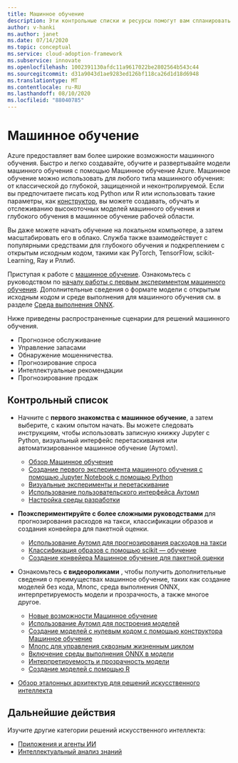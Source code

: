 ```yaml
---
title: Машинное обучение
description: Эти контрольные списки и ресурсы помогут вам спланировать разработку и развертывание приложений.
author: v-hanki
ms.author: janet
ms.date: 07/14/2020
ms.topic: conceptual
ms.service: cloud-adoption-framework
ms.subservice: innovate
ms.openlocfilehash: 1002391130afdc11a9617022be2802564b543c44
ms.sourcegitcommit: d31a9043d1ae9283ed126bf118ca26d1d18d6948
ms.translationtype: MT
ms.contentlocale: ru-RU
ms.lasthandoff: 08/10/2020
ms.locfileid: "88040785"
---
```

<!-- cSpell:ignore scikit RLlib ONNX Jupyter -->

# <a name="machine-learning"></a>Машинное обучение

Azure предоставляет вам более широкие возможности машинного обучения. Быстро и легко создавайте, обучите и развертывайте модели машинного обучения с помощью Машинное обучение Azure. Машинное обучение можно использовать для любого типа машинного обучения: от классической до глубокой, защищенной и неконтролируемой. Если вы предпочитаете писать код Python или R или использовать такие параметры, как [конструктор](https://docs.microsoft.com/azure/machine-learning/tutorial-designer-automobile-price-train-score), вы можете создавать, обучать и отслеживанию высокоточных моделей машинного обучения и глубокого обучения в машинное обучение рабочей области.

Вы даже можете начать обучение на локальном компьютере, а затем масштабировать его в облако. Служба также взаимодействует с популярными средствами для глубокого обучения и подкреплением с открытым исходным кодом, такими как PyTorch, TensorFlow, scikit-Learning, Ray и Рллиб.

Приступая к работе с [машинное обучение](https://docs.microsoft.com/azure/machine-learning/). Ознакомьтесь с руководством по [началу работы с первым экспериментом машинного обучения](https://docs.microsoft.com/azure/machine-learning/tutorial-1st-experiment-sdk-setup). Дополнительные сведения о формате модели с открытым исходным кодом и среде выполнения для машинного обучения см. в разделе [Среда выполнения ONNX](http://onnxruntime.ai).

Ниже приведены распространенные сценарии для решений машинного обучения.

- Прогнозное обслуживание
- Управление запасами
- Обнаружение мошенничества.
- Прогнозирование спроса
- Интеллектуальные рекомендации
- Прогнозирование продаж

## <a name="checklist"></a>Контрольный список

- Начните с **первого знакомства с машинное обучение**, а затем выберите, с каким опытом начать. Вы можете следовать инструкциям, чтобы использовать записную книжку Jupyter с Python, визуальный интерфейс перетаскивания или автоматизированное машинное обучение (Аутомл).

  - [Обзор Машинное обучение](https://docs.microsoft.com/azure/machine-learning/overview-what-is-azure-ml)
  - [Создание первого эксперимента машинного обучения с помощью Jupyter Notebook с помощью Python](https://docs.microsoft.com/azure/machine-learning/tutorial-1st-experiment-sdk-setup)
  - [Визуальные эксперименты и перетаскивание](https://docs.microsoft.com/azure/machine-learning/tutorial-designer-automobile-price-train-score)
  - [Использование пользовательского интерфейса Аутомл](https://docs.microsoft.com/azure/machine-learning/tutorial-first-experiment-automated-ml)
  - [Настройка среды разработки](https://docs.microsoft.com/azure/machine-learning/how-to-configure-environment)

- **Поэкспериментируйте с более сложными руководствами** для прогнозирования расходов на такси, классификации образов и создания конвейера для пакетной оценки.

  - [Использование Аутомл для прогнозирования расходов на такси](https://docs.microsoft.com/azure/machine-learning/tutorial-auto-train-models)
  - [Классификация образов с помощью scikit — обучение](https://docs.microsoft.com/azure/machine-learning/tutorial-train-models-with-aml)
  - [Создание конвейера Машинное обучение для пакетной оценки](https://docs.microsoft.com/azure/machine-learning/tutorial-pipeline-batch-scoring-classification)

- Ознакомьтесь **с видеороликами** , чтобы получить дополнительные сведения о преимуществах машинное обучение, таких как создание моделей без кода, Млопс, среда выполнения ONNX, интерпретируемость модели и прозрачность, а также многое другое.

  - [Новые возможности Машинное обучение](https://channel9.msdn.com/Shows/AI-Show/Allup-Azure-ML)
  - [Использование Аутомл для построения моделей](https://aka.ms/automlvideo)
  - [Создание моделей с нулевым кодом с помощью конструктора Машинное обучение](https://aka.ms/studioanddesigner)
  - [Млопс для управления сквозным жизненным циклом](https://aka.ms/mlopsvideo)
  - [Включение среды выполнения ONNX в модели](https://www.youtube.com/watch?v=qy7X2JGLUC4)
  - [Интерпретируемость и прозрачность модели](https://aka.ms/azuremlinterpret)
  - [Создание моделей с помощью R](https://aka.ms/Rmodels)

- [Обзор эталонных архитектур для решений искусственного интеллекта](https://docs.microsoft.com/azure/architecture/browse/#ai--machine-learning)

## <a name="next-steps"></a>Дальнейшие действия

Изучите другие категории решений искусственного интеллекта:

- [Приложения и агенты ИИ](./ai-applications.md)
- [Интеллектуальный анализ знаний](./knowledge-mining.md)
